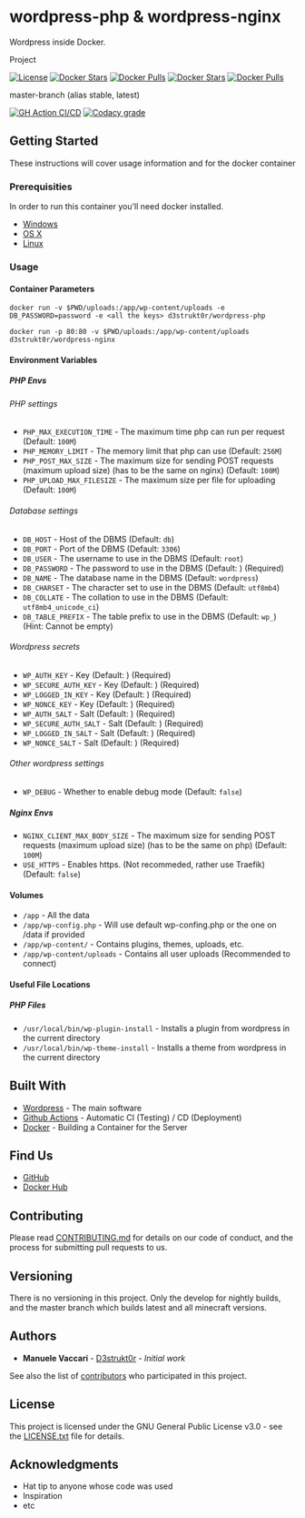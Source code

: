 # wordpress-php & wordpress-nginx

Wordpress inside Docker.

Project

[![License](https://img.shields.io/github/license/d3strukt0r/docker-wordpress)][license]
[![Docker Stars](https://img.shields.io/docker/stars/d3strukt0r/wordpress-nginx.svg?label=docker%20stars%20(nginx))][docker-nginx]
[![Docker Pulls](https://img.shields.io/docker/pulls/d3strukt0r/wordpress-nginx.svg?label=docker%20pulls%20(nginx))][docker-nginx]
[![Docker Stars](https://img.shields.io/docker/stars/d3strukt0r/wordpress-php.svg?label=docker%20stars%20(php))][docker-php]
[![Docker Pulls](https://img.shields.io/docker/pulls/d3strukt0r/wordpress-php.svg?label=docker%20pulls%20(php))][docker-php]

master-branch (alias stable, latest)

[![GH Action CI/CD](https://github.com/D3strukt0r/docker-wordpress/workflows/CI/CD/badge.svg?branch=master)][gh-action]
[![Codacy grade](https://img.shields.io/codacy/grade/17d3bf5aebda47ababb0e156bab78c4e/master)][codacy]

<!--
develop-branch (alias nightly)

[![GH Action CI/CD](https://github.com/D3strukt0r/docker-wordpress/workflows/CI/CD/badge.svg?branch=develop)][gh-action]
[![Codacy grade](https://img.shields.io/codacy/grade/17d3bf5aebda47ababb0e156bab78c4e/develop)][codacy]
-->

## Getting Started

These instructions will cover usage information and for the docker container

### Prerequisities

In order to run this container you'll need docker installed.

-   [Windows](https://docs.docker.com/docker-for-windows/install/)
-   [OS X](https://docs.docker.com/docker-for-mac/install/)
-   [Linux](https://docs.docker.com/install/linux/docker-ce/ubuntu/)

### Usage

#### Container Parameters

```shell
docker run -v $PWD/uploads:/app/wp-content/uploads -e DB_PASSWORD=password -e <all the keys> d3strukt0r/wordpress-php
```

```shell
docker run -p 80:80 -v $PWD/uploads:/app/wp-content/uploads d3strukt0r/wordpress-nginx
```

#### Environment Variables

##### PHP Envs

###### PHP settings

-   `PHP_MAX_EXECUTION_TIME` - The maximum time php can run per request (Default: `100M`)
-   `PHP_MEMORY_LIMIT` - The memory limit that php can use (Default: `256M`)
-   `PHP_POST_MAX_SIZE` - The maximum size for sending POST requests (maximum upload size) (has to be the same on nginx) (Default: `100M`)
-   `PHP_UPLOAD_MAX_FILESIZE` - The maximum size per file for uploading (Default: `100M`)

###### Database settings

-   `DB_HOST` - Host of the DBMS (Default: `db`)
-   `DB_PORT` - Port of the DBMS (Default: `3306`)
-   `DB_USER` - The username to use in the DBMS (Default: `root`)
-   `DB_PASSWORD` - The password to use in the DBMS (Default: ) (Required)
-   `DB_NAME` - The database name in the DBMS (Default: `wordpress`)
-   `DB_CHARSET` - The character set to use in the DBMS (Default: `utf8mb4`)
-   `DB_COLLATE` - The collation to use in the DBMS (Default: `utf8mb4_unicode_ci`)
-   `DB_TABLE_PREFIX` - The table prefix to use in the DBMS (Default: `wp_`) (Hint: Cannot be empty)

###### Wordpress secrets

-   `WP_AUTH_KEY` - Key (Default: ) (Required)
-   `WP_SECURE_AUTH_KEY` - Key (Default: ) (Required)
-   `WP_LOGGED_IN_KEY` - Key (Default: ) (Required)
-   `WP_NONCE_KEY` - Key (Default: ) (Required)
-   `WP_AUTH_SALT` - Salt (Default: ) (Required)
-   `WP_SECURE_AUTH_SALT` - Salt (Default: ) (Required)
-   `WP_LOGGED_IN_SALT` - Salt (Default: ) (Required)
-   `WP_NONCE_SALT` - Salt (Default: ) (Required)

###### Other wordpress settings

-   `WP_DEBUG` - Whether to enable debug mode (Default: `false`)

##### Nginx Envs

-   `NGINX_CLIENT_MAX_BODY_SIZE` - The maximum size for sending POST requests (maximum upload size) (has to be the same on php) (Default: `100M`)
-   `USE_HTTPS` - Enables https. (Not recommeded, rather use Traefik) (Default: `false`)

#### Volumes

-   `/app` - All the data
-   `/app/wp-config.php` - Will use default wp-confing.php or the one on /data if provided
-   `/app/wp-content/` - Contains plugins, themes, uploads, etc.
-   `/app/wp-content/uploads` - Contains all user uploads (Recommended to connect)

#### Useful File Locations

##### PHP Files

-   `/usr/local/bin/wp-plugin-install` - Installs a plugin from wordpress in the current directory
-   `/usr/local/bin/wp-theme-install` - Installs a theme from wordpress in the current directory

## Built With

-   [Wordpress](https://wordpress.org/) - The main software
-   [Github Actions](https://github.com/features/actions) - Automatic CI (Testing) / CD (Deployment)
-   [Docker](https://www.docker.com/) - Building a Container for the Server

## Find Us

-   [GitHub](https://github.com/D3strukt0r/docker-wordpress)
-   [Docker Hub](https://hub.docker.com/r/d3strukt0r/wordpress)

## Contributing

Please read [CONTRIBUTING.md](CONTRIBUTING.md) for details on our code of conduct, and the process for submitting pull requests to us.

## Versioning

There is no versioning in this project. Only the develop for nightly builds, and the master branch which builds latest and all minecraft versions.

## Authors

-   **Manuele Vaccari** - [D3strukt0r](https://github.com/D3strukt0r) - _Initial work_

See also the list of [contributors](https://github.com/D3strukt0r/docker-wordpress/contributors) who
participated in this project.

## License

This project is licensed under the GNU General Public License v3.0 - see the [LICENSE.txt](LICENSE.txt) file for details.

## Acknowledgments

-   Hat tip to anyone whose code was used
-   Inspiration
-   etc

[license]: https://github.com/D3strukt0r/docker-wordpress/blob/master/LICENSE.txt
[docker-nginx]: https://hub.docker.com/repository/docker/d3strukt0r/wordpress-nginx
[docker-php]: https://hub.docker.com/repository/docker/d3strukt0r/wordpress-php
[gh-action]: https://github.com/D3strukt0r/docker-wordpress/actions
[codacy]: https://app.codacy.com/manual/D3strukt0r/docker-wordpress/dashboard
